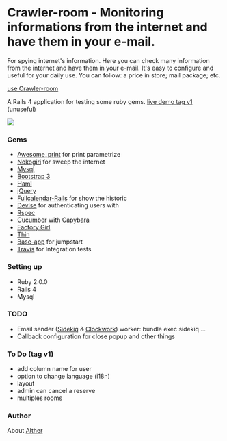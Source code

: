 # Crawler-room - Monitoring informations from the internet and have them in your e-mail.

For spying internet's information. 
Here you can check many information from the internet and have them in your e-mail.
It's easy to configure and useful for your daily use. You can follow: a price in store; mail package; etc.

[use Crawler-room](https://crawler-room.herokuapp.com)

A Rails 4 application for testing some ruby gems.
[live demo tag v1](http://meeting-room.herokuapp.com/) (unuseful)

<img src="https://travis-ci.org/altherlex/room.png?branch=master">

### Gems

- [Awesome_print](https://github.com/michaeldv/awesome_print) for print parametrize
- [Nokogiri](https://github.com/sparklemotion/nokogiri) for sweep the internet
- [Mysql](https://github.com/brianmario/mysql2)
- [Bootstrap 3](http://getbootstrap.com/)
- [Haml](http://haml.info/)
- [jQuery](https://github.com/rails/jquery-ujs)
- [Fullcalendar-Rails](https://github.com/bokmann/fullcalendar-rails) for show the historic
- [Devise](https://github.com/plataformatec/devise) for authenticating users with 
- [Rspec](https://github.com/dchelimsky/rspec)
- [Cucumber](https://github.com/aslakhellesoy/cucumber) with [Capybara](https://github.com/jnicklas/capybara)
- [Factory Girl](https://github.com/thoughtbot/factory_girl_rails)
- [Thin](https://github.com/macournoyer/thin)
- [Base-app](https://github.com/renderedtext/base-app) for jumpstart
- [Travis](https://travis-ci.org/) for Integration tests

### Setting up

- Ruby 2.0.0
- Rails 4
- Mysql

### TODO

- Email sender ([Sidekiq](http://sidekiq.org/) & [Clockwork](https://github.com/tomykaira/clockwork))
  worker: bundle exec sidekiq ...
- Callback configuration for close popup and other things

### To Do (tag v1)

- add column name for user
- option to change language (i18n)
- layout
- admin can cancel a reserve
- multiples rooms

### Author

About [Alther](http://about.me/alther)
